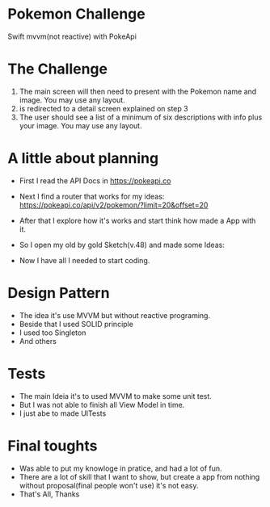 # Pokemon Challenge
Swift mvvm(not reactive) with PokeApi

# The Challenge
1. The main screen will then need to present with the Pokemon name and image. You may use any layout.
2. is redirected to a detail screen explained on step 3
3. The user should see a list of a minimum of six descriptions with info plus your image.
You may use any layout.

# A little about planning
- First I read the API Docs in https://pokeapi.co
- Next I find a router that works for my ideas: https://pokeapi.co/api/v2/pokemon/?limit=20&offset=20
- After that I explore how it's works and start think how made a App with it.
- So I open my old by gold Sketch(v.48) and made some Ideas:

- Now I have all I needed to start coding.

# Design Pattern
- The idea it's use MVVM but without reactive programing.
- Beside that I used SOLID principle
- I used too Singleton
- And others

# Tests
- The main Ideia it's to used MVVM to make some unit test.
- But I was not able to finish all View Model in time.
- I just abe to made UITests

# Final toughts
- Was able to put my knowloge in pratice, and had a lot of fun.
- There are a lot of skill that I want to show, but create a app from nothing without proposal(final people won't use) it's not easy.
- That's All, Thanks
